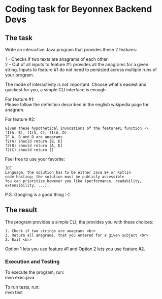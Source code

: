 # Coding task for Beyonnex Backend Devs

## The task
Write an interactive Java program that provides these 2 features:

1 - Checks if two texts are anagrams of each other. <br>
2 - Out of all inputs to feature #1: provides all the anagrams for a given string. Inputs to feature #1 do not need to persisted across multiple runs of your program.<br>

The mode of interactivity is not important. Choose what's easiest and quickest for you, a simple CLI interface is enough.

For feature #1:<br>
Please follow the definition described in the english wikipedia page for anagram.

For feature #2:<br>

    Given these hypothetical invocations of the feature#1 function -> f1(A, B), f1(A, C), f1(A, D)
    IF A, B and D are anagrams
    f2(A) should return [B, D]
    f2(B) should return [A, D]
    f2(C) should return []

Feel free to use your favorite:

    IDE
    Language; the solution has to be either Java 8+ or Kotlin
    code hosting; the solution must be publicly accessible
    You can prioritize however you like (performance, readability, extensibility, ...).

P.S. Googling is a good thing :-)

## The result
The program provides a simple CLI, tha provides you with these choices: <br>

    1. Check if two strings are anagrams <br>
    2. Return all anagrams, that you entered for a given subject <br>
    3. Exit <br>

Option 1 lets you use feature #1 and Option 2 lets you use feature #2.

### Execution and Testing
To execute the program, run:<br>
mvn exec:java

To run tests, run:<br>
mvn test
